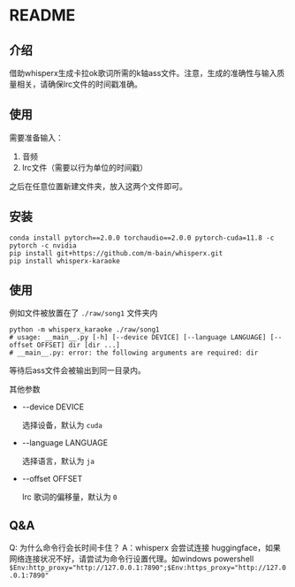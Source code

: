 # README

## 介绍

借助whisperx生成卡拉ok歌词所需的k轴ass文件。注意，生成的准确性与输入质量相关，请确保lrc文件的时间戳准确。

## 使用

需要准备输入：

1. 音频
2. lrc文件（需要以行为单位的时间戳）

之后在任意位置新建文件夹，放入这两个文件即可。

## 安装

```shell
conda install pytorch==2.0.0 torchaudio==2.0.0 pytorch-cuda=11.8 -c pytorch -c nvidia
pip install git+https://github.com/m-bain/whisperx.git
pip install whisperx-karaoke
```

## 使用

例如文件被放置在了 `./raw/song1` 文件夹内

```shell
python -m whisperx_karaoke ./raw/song1
# usage: __main__.py [-h] [--device DEVICE] [--language LANGUAGE] [--offset OFFSET] dir [dir ...]
# __main__.py: error: the following arguments are required: dir
```

等待后ass文件会被输出到同一目录内。

其他参数

- --device DEVICE

  选择设备，默认为 `cuda`

- --language LANGUAGE

  选择语言，默认为 `ja`

- --offset OFFSET

  lrc 歌词的偏移量，默认为 `0`

## Q&A

Q: 为什么命令行会长时间卡住？
A：whisperx 会尝试连接 huggingface，如果网络连接状况不好，请尝试为命令行设置代理。如windows powershell `$Env:http_proxy="http://127.0.0.1:7890";$Env:https_proxy="http://127.0.0.1:7890"`
